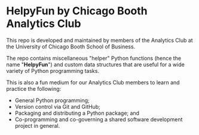 # HelpyFun by Chicago Booth Analytics Club

This repo is developed and maintained by members of the Analytics Club at the University of Chicago Booth School of Business.

The repo contains miscellaneous "helper" Python functions (hence the name "**HelpyFun**") and custom data structures that are useful for a wide variety of Python programming tasks.

This is also a fun medium for our Analytics Club members to learn and practice the following:

* General Python programming;
* Version control via Git and GitHub;
* Packaging and distributing a Python package; and
* Co-programming and co-governing a shared software development project in general.

